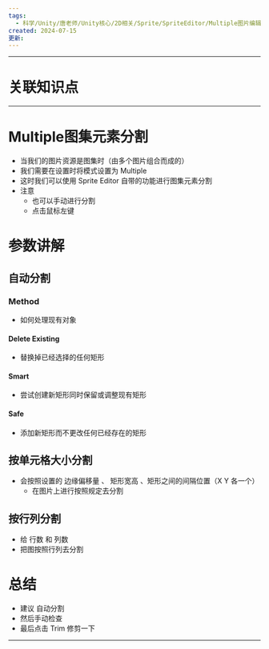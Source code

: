 ```yaml
---
tags:
  - 科学/Unity/唐老师/Unity核心/2D相关/Sprite/SpriteEditor/Multiple图片编辑
created: 2024-07-15
更新:
---
```


---
# 关联知识点



---

# Multiple图集元素分割

- 当我们的图片资源是图集时（由多个图片组合而成的）
- 我们需要在设置时将模式设置为 Multiple 
- 这时我们可以使用 Sprite Editor 自带的功能进行图集元素分割
- 注意
	- 也可以手动进行分割
	- 点击鼠标左键
# 参数讲解
## 自动分割
### Method

- 如何处理现有对象
#### Delete Existing

- 替换掉已经选择的任何矩形
#### Smart

- 尝试创建新矩形同时保留或调整现有矩形
#### Safe

- 添加新矩形而不更改任何已经存在的矩形
## 按单元格大小分割

- 会按照设置的 边缘偏移量 、 矩形宽高 、矩形之间的间隔位置（X Y 各一个）
	- 在图片上进行按照规定去分割
## 按行列分割

- 给 行数 和 列数
- 把图按照行列去分割
# 总结

- 建议 自动分割
- 然后手动检查
- 最后点击 Trim 修剪一下

---
